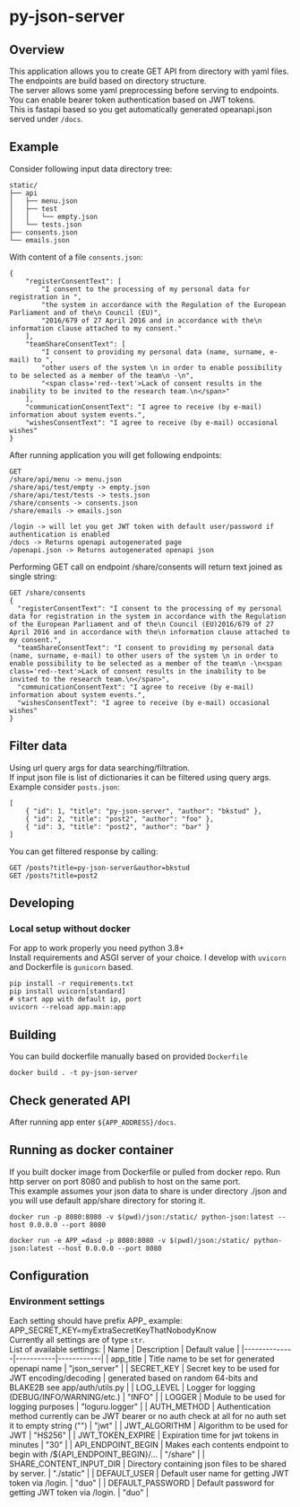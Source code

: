 # py-json-server
## Overview
This application allows you to create GET API from directory with yaml files. <br>
The endpoints are build based on directory structure.  <br>
The server allows some yaml preprocessing before serving to endpoints. <br> 
You can enable bearer token authentication based on JWT tokens. <br>
This is fastapi based so you get automatically generated opeanapi.json served under `/docs`.

## Example
Consider following input data directory tree:
```
static/
├── api
│   ├── menu.json
│   ├── test
│   │   └── empty.json
│   └── tests.json
├── consents.json
└── emails.json
```
With content of a file `consents.json`:
```
{
	"registerConsentText": [
		"I consent to the processing of my personal data for registration in ",
		"the system in accordance with the Regulation of the European Parliament and of the\n Council (EU)",
		"2016/679 of 27 April 2016 and in accordance with the\n information clause attached to my consent."
	],
	"teamShareConsentText": [
		"I consent to providing my personal data (name, surname, e-mail) to ",
		"other users of the system \n in order to enable possibility to be selected as a member of the team\n -\n",
		"<span class='red--text'>Lack of consent results in the inability to be invited to the research team.\n</span>"
	],
	"communicationConsentText": "I agree to receive (by e-mail) information about system events.",
	"wishesConsentText": "I agree to receive (by e-mail) occasional wishes"
}
```

After running application you will get following endpoints:
```
GET 
/share/api/menu -> menu.json
/share/api/test/empty -> empty.json
/share/api/test/tests -> tests.json
/share/consents -> consents.json
/share/emails -> emails.json

/login -> will let you get JWT token with default user/password if authentication is enabled
/docs -> Returns openapi autogenerated page
/openapi.json -> Returns autogenerated openapi json

```
Performing GET call on endpoint /share/consents will return text joined as single string:
```
GET /share/consents
{
  "registerConsentText": "I consent to the processing of my personal data for registration in the system in accordance with the Regulation of the European Parliament and of the\n Council (EU)2016/679 of 27 April 2016 and in accordance with the\n information clause attached to my consent.",
  "teamShareConsentText": "I consent to providing my personal data (name, surname, e-mail) to other users of the system \n in order to enable possibility to be selected as a member of the team\n -\n<span class='red--text'>Lack of consent results in the inability to be invited to the research team.\n</span>",
  "communicationConsentText": "I agree to receive (by e-mail) information about system events.",
  "wishesConsentText": "I agree to receive (by e-mail) occasional wishes"
}
```

## Filter data
Using url query args for data searching/filtration. <br>
If input json file is list of dictionaries it can be filtered using query args. <br>
Example consider `posts.json`:
```
[
    { "id": 1, "title": "py-json-server", "author": "bkstud" },
    { "id": 2, "title": "post2", "author": "foo" },
    { "id": 3, "title": "post2", "author": "bar" }
]
```
You can get filtered response by calling:
```
GET /posts?title=py-json-server&author=bkstud
GET /posts?title=post2
```

## Developing
### Local setup without docker
For app to work properly you need python 3.8+ <br>
Install requirements and ASGI server of your choice. 
I develop with `uvicorn` and Dockerfile is `gunicorn` based.

```
pip install -r requirements.txt
pip install uvicorn[standard]
# start app with default ip, port
uvicorn --reload app.main:app
```
## Building
You can build dockerfile manually based on provided `Dockerfile`
```
docker build . -t py-json-server
```

## Check generated API
After running app enter `${APP_ADDRESS}/docs`.

## Running as docker container
If you built docker image from Dockerfile or pulled from docker repo.
Run http server on port 8080 and publish to host on the same port. <br>
This example assumes your json data to share is under directory ./json and you will use default app/share directory for storing it.
```
docker run -p 8080:8080 -v $(pwd)/json:/static/ python-json:latest --host 0.0.0.0 --port 8080

docker run -e APP_=dasd -p 8080:8080 -v $(pwd)/json:/static/ python-json:latest --host 0.0.0.0 --port 8080
```

## Configuration
### Environment settings
Each setting should have prefix APP_ example: APP_SECRET_KEY=myExtraSecretKeyThatNobodyKnow <br>
Currently all settings are of type `str`. <br>
List of available settings:
| Name         | Description     | Default value |
|--------------|-----------|------------|
| app_title | Title name to be set for generated openapi name | "json_server" |
| SECRET_KEY | Secret key to be used for JWT encoding/decoding      | generated based on random 64-bits and BLAKE2B see app/auth/utils.py   |
| LOG_LEVEL      | Logger for logging (DEBUG/INFO/WARNING/etc.) | "INFO" |
| LOGGER      | Module to be used for logging purposes | "loguru.logger" |
| AUTH_METHOD      |  Authentication method currently can be JWT bearer or no auth check at all for no auth set it to empty string ("") | "jwt" |
| JWT_ALGORITHM | Algorithm to be used for JWT | "HS256" |
| JWT_TOKEN_EXPIRE | Expiration time for jwt tokens in minutes | "30" |
| API_ENDPOINT_BEGIN | Makes each contents endpoint to begin with /${API_ENDPOINT_BEGIN}/... | "/share" |
| SHARE_CONTENT_INPUT_DIR | Directory containing json files to be shared by server. | "./static" |
| DEFAULT_USER | Default user name for getting JWT token via /login. | "duo" |
| DEFAULT_PASSWORD | Default password for getting JWT token via /login. | "duo" |